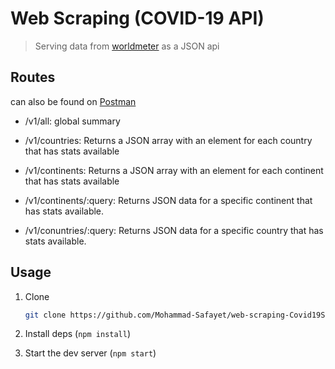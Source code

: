# Web Scraping (COVID-19 API)

> Serving data from [worldmeter](https://www.worldometers.info/coronavirus/) as a JSON api

## Routes

can also be found on [Postman](https://documenter.getpostman.com/view/10967946/SzzefzaP?version=latest)

- /v1/all: global summary

- /v1/countries: Returns a JSON array with an element for each country that has stats available

- /v1/continents: Returns a JSON array with an element for each continent that has stats available

- /v1/continents/:query: Returns JSON data for a specific continent that has stats available.

- /v1/conuntries/:query: Returns JSON data for a specific country that has stats available.

## Usage

1. Clone

   ```bash
   git clone https://github.com/Mohammad-Safayet/web-scraping-Covid19Stats
   ```

2. Install deps (`npm install`)

3. Start the dev server (`npm start`)
